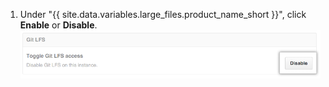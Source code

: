 1. Under "{{ site.data.variables.large_files.product_name_short }}", click **Enable** or **Disable**. ![Disable button](/assets/images/enterprise/management-console/git-lfs-toggle.png)
